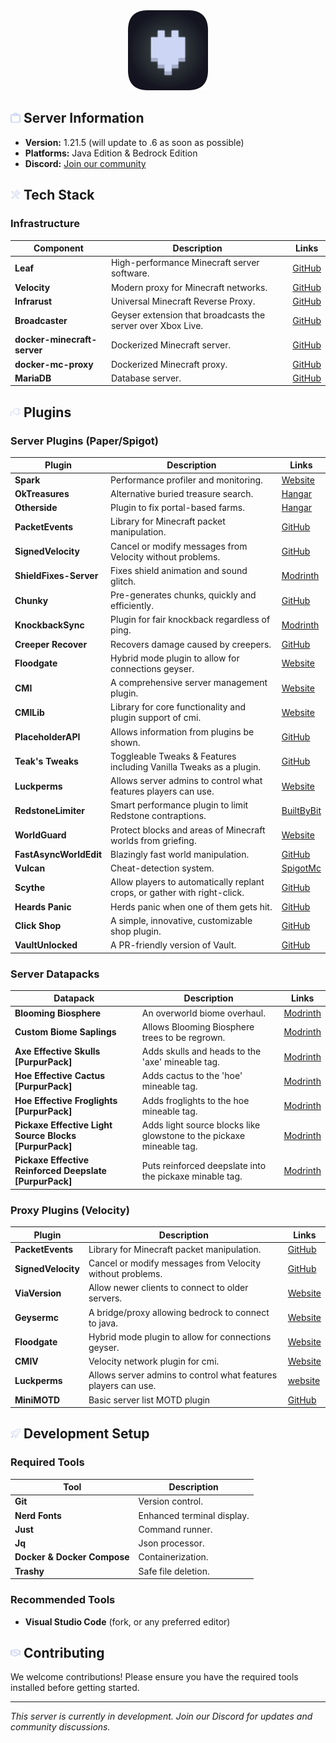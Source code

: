 <div align="center">
  <img src="assets/logo.png" width="128" height="128" alt="logo">
</div>

## <img src="assets/icons/info.svg" width="16" height="16" alt="clipboard"> Server Information

- **Version:** 1.21.5 (will update to .6 as soon as possible)
- **Platforms:** Java Edition & Bedrock Edition
- **Discord:** [Join our community](https://discord.gg/zV7FcdJRgj)

## <img src="assets/icons/tools.svg" width="16" height="16" alt="tools"> Tech Stack

### Infrastructure

| Component                   | Description                                                 | Links                                                     |
| --------------------------- | ----------------------------------------------------------- | --------------------------------------------------------- |
| **Leaf**                    | High-performance Minecraft server software.                 | [GitHub](https://github.com/Winds-Studio/Leaf)            |
| **Velocity**                | Modern proxy for Minecraft networks.                        | [GitHub](https://github.com/PaperMC/Velocity)             |
| **Infrarust**               | Universal Minecraft Reverse Proxy.                          | [GitHub](https://github.com/shadowner/infrarust)          |
| **Broadcaster**             | Geyser extension that broadcasts the server over Xbox Live. | [GitHub](https://github.com/MCXboxBroadcast/Broadcaster)  |
| **docker-minecraft-server** | Dockerized Minecraft server.                                | [GitHub](https://github.com/itzg/docker-minecraft-server) |
| **docker-mc-proxy**         | Dockerized Minecraft proxy.                                 | [GitHub](https://github.com/itzg/docker-mc-proxy)         |
| **MariaDB**                 | Database server.                                            | [GitHub](https://github.com/MariaDB/server)               |

## <img src="assets/icons/plugin.svg" width="16" height="16" alt="plug"> Plugins

### Server Plugins (Paper/Spigot)

| Plugin                 | Description                                                               | Links                                                                                                       |
| ---------------------- | ------------------------------------------------------------------------- | ----------------------------------------------------------------------------------------------------------- |
| **Spark**              | Performance profiler and monitoring.                                      | [Website](https://spark.lucko.me/)                                                                          |
| **OkTreasures**        | Alternative buried treasure search.                                       | [Hangar](https://hangar.papermc.io/Kyle/OkTreasures)                                                        |
| **Otherside**          | Plugin to fix portal-based farms.                                         | [Hangar](https://hangar.papermc.io/Kyle/Otherside)                                                          |
| **PacketEvents**       | Library for Minecraft packet manipulation.                                | [GitHub](https://github.com/retrooper/packetevents)                                                         |
| **SignedVelocity**     | Cancel or modify messages from Velocity without problems.                 | [GitHub](https://github.com/4drian3d/SignedVelocity)                                                        |
| **ShieldFixes-Server** | Fixes shield animation and sound glitch.                                  | [Modrinth](https://modrinth.com/plugin/shieldfixes-server)                                                  |
| **Chunky**             | Pre-generates chunks, quickly and efficiently.                            | [GitHub](https://github.com/pop4959/Chunky)                                                                 |
| **KnockbackSync**      | Plugin for fair knockback regardless of ping.                             | [Modrinth](https://modrinth.com/plugin/knockbacksync)                                                       |
| **Creeper Recover**    | Recovers damage caused by creepers.                                       | [GitHub](https://github.com/HttpRafa/creeper-recover)                                                       |
| **Floodgate**          | Hybrid mode plugin to allow for connections geyser.                       | [Website](https://geysermc.org/)                                                                            |
| **CMI**                | A comprehensive server management plugin.                                 | [Website](https://www.zrips.net/cmi/)                                                                       |
| **CMILib**             | Library for core functionality and plugin support of cmi.                 | [Website](https://www.zrips.net/cmilib/)                                                                    |
| **PlaceholderAPI**     | Allows information from plugins be shown.                                 | [GitHub](https://github.com/PlaceholderAPI/PlaceholderAPI)                                                  |
| **Teak's Tweaks**      | Toggleable Tweaks & Features including Vanilla Tweaks as a plugin.        | [GitHub](https://github.com/teakivy/teaks-tweaks)                                                           |
| **Luckperms**          | Allows server admins to control what features players can use.            | [Website](https://luckperms.net/)                                                                           |
| **RedstoneLimiter**    | Smart performance plugin to limit Redstone contraptions.                  | [BuiltByBit](https://builtbybit.com/resources/redstonelimiter-smart-redstone-limiter.23133/)                |
| **WorldGuard**         | Protect blocks and areas of Minecraft worlds from griefing.               | [Website](https://enginehub.com/worldguard/)                                                                |
| **FastAsyncWorldEdit** | Blazingly fast world manipulation.                                        | [GitHub](https://github.com/IntellectualSites/FastAsyncWorldEdit)                                           |
| **Vulcan**             | Cheat-detection system.                                                   | [SpigotMc](https://www.spigotmc.org/resources/vulcan-anti-cheat-advanced-cheat-detection-1-8-1-21-7.83626/) |
| **Scythe**             | Allow players to automatically replant crops, or gather with right-click. | [GitHub](https://github.com/Simplexity-Development/Scythe)                                                  |
| **Heards Panic**       | Herds panic when one of them gets hit.                                    | [GitHub](https://github.com/Sideways-Sky/HerdsPanic)                                                        |
| **Click Shop**         | A simple, innovative, customizable shop plugin.                           | [GitHub](https://github.com/Clickism/ClickShop)                                                             |
| **VaultUnlocked**      | A PR-friendly version of Vault.                                           | [GitHub](https://github.com/TheNewEconomy/VaultUnlockedAPI)                                                 |

### Server Datapacks

| Datapack                                                | Description                                                          | Links                                                                                        |
| ------------------------------------------------------- | -------------------------------------------------------------------- | -------------------------------------------------------------------------------------------- |
| **Blooming Biosphere**                                  | An overworld biome overhaul.                                         | [Modrinth](https://modrinth.com/datapack/blooming-biosphere)                                 |
| **Custom Biome Saplings**                               | Allows Blooming Biosphere trees to be regrown.                       | [Modrinth](https://modrinth.com/datapack/terralith-biome-saplings)                           |
| **Axe Effective Skulls [PurpurPack]**                   | Adds skulls and heads to the 'axe' mineable tag.                     | [Modrinth](https://modrinth.com/datapack/purpurpacks-axe-effective-skulls)                   |
| **Hoe Effective Cactus [PurpurPack]**                   | Adds cactus to the 'hoe' mineable tag.                               | [Modrinth](https://modrinth.com/datapack/purpurpacks-hoe-effective-cactus)                   |
| **Hoe Effective Froglights [PurpurPack]**               | Adds froglights to the hoe mineable tag.                             | [Modrinth](https://modrinth.com/datapack/purpurpacks-hoe-effective-froglights)               |
| **Pickaxe Effective Light Source Blocks [PurpurPack]**  | Adds light source blocks like glowstone to the pickaxe mineable tag. | [Modrinth](https://modrinth.com/datapack/purpurpacks-pickaxe-effective-light-source-blocks)  |
| **Pickaxe Effective Reinforced Deepslate [PurpurPack]** | Puts reinforced deepslate into the pickaxe minable tag.              | [Modrinth](https://modrinth.com/datapack/purpurpacks-pickaxe-effective-reinforced-deepslate) |

### Proxy Plugins (Velocity)

| Plugin             | Description                                                    | Links                                                |
| ------------------ | -------------------------------------------------------------- | ---------------------------------------------------- |
| **PacketEvents**   | Library for Minecraft packet manipulation.                     | [GitHub](https://github.com/retrooper/packetevents)  |
| **SignedVelocity** | Cancel or modify messages from Velocity without problems.      | [GitHub](https://github.com/4drian3d/SignedVelocity) |
| **ViaVersion**     | Allow newer clients to connect to older servers.               | [Website](https://viaversion.com/)                   |
| **Geysermc**       | A bridge/proxy allowing bedrock to connect to java.            | [Website](https://geysermc.org/)                     |
| **Floodgate**      | Hybrid mode plugin to allow for connections geyser.            | [Website](https://geysermc.org/)                     |
| **CMIV**           | Velocity network plugin for cmi.                               | [Website](https://www.zrips.net/cmiv/)               |
| **Luckperms**      | Allows server admins to control what features players can use. | [website](https://luckperms.net/)                    |
| **MiniMOTD**       | Basic server list MOTD plugin                                  | [GitHub](https://github.com/jpenilla/MiniMOTD)       |

## <img src="assets/icons/rocket.svg" width="16" height="16" alt="rocket"> Development Setup

### Required Tools

| Tool                        | Description                |
| --------------------------- | -------------------------- |
| **Git**                     | Version control.           |
| **Nerd Fonts**              | Enhanced terminal display. |
| **Just**                    | Command runner.            |
| **Jq**                      | Json processor.            |
| **Docker & Docker Compose** | Containerization.          |
| **Trashy**                  | Safe file deletion.        |

### Recommended Tools

- **Visual Studio Code** (fork, or any preferred editor)

## <img src="assets/icons/handshake.svg" width="16" height="16" alt="handshake"> Contributing

We welcome contributions! Please ensure you have the required tools installed before getting started.

---

_This server is currently in development. Join our Discord for updates and community discussions._
